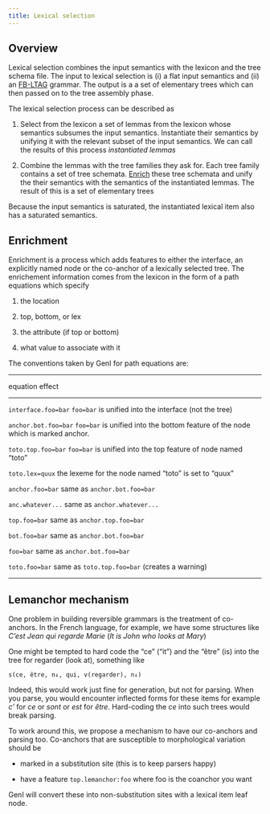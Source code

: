 ```yaml
---
title: Lexical selection
---
```


## Overview

Lexical selection combines the input semantics with the lexicon and the
tree schema file.  The input to lexical selection is (i) a flat input
semantics and (ii) an [FB-LTAG](fb-ltag.html) grammar.  The output is a
a set of elementary trees which can then passed on to the tree assembly
phase.

The lexical selection process can be described as

1. Select from the lexicon a set of lemmas from the lexicon whose
   semantics subsumes the input semantics.  Instantiate their semantics
   by unifying it with the relevant subset of the input semantics.
   We can call the results of this process *instantiated lemmas*

2. Combine the lemmas with the tree families they ask for.
   Each tree family contains a set of tree schemata.
   [Enrich](#enrichment) these tree schemata and unify the
   their semantics with the semantics of the instantiated lemmas.
   The result of this is a set of elementary trees

Because the input semantics is saturated, the instantiated lexical item
also has a saturated semantics.

## Enrichment
<a name="enrichment"/>

Enrichment is a process which adds features to either the interface, an
explicitly named node or the co-anchor of a lexically selected tree. The
enrichement information comes from the lexicon in the form of a path
equations which specify

1.  the location

2.  top, bottom, or lex

3.  the attribute (if top or bottom)

4.  what value to associate with it

The conventions taken by GenI for path equations are:

----------------------------------------------------------------------------
equation             effect
------------------   -------------------------------------------------------
`interface.foo=bar`  `foo=bar` is unified into the interface (not the tree)

`anchor.bot.foo=bar` `foo=bar` is unified into the bottom feature of the node
                     which is marked anchor.

`toto.top.foo=bar`   `foo=bar` is unified into the top feature of node named
                     “toto”

`toto.lex=quux`      the lexeme for the node named “toto” is set to “quux”

`anchor.foo=bar`     same as `anchor.bot.foo=bar`

`anc.whatever...`    same as `anchor.whatever...`

`top.foo=bar`        same as `anchor.top.foo=bar`

`bot.foo=bar`        same as `anchor.bot.foo=bar`

`foo=bar`            same as `anchor.bot.foo=bar`

`toto.foo=bar`       same as `toto.top.foo=bar` (creates a warning)

-----------------------------------------------------------------------------

## Lemanchor mechanism

One problem in building reversible grammars is the treatment of
co-anchors. In the French language, for example, we have some structures
like *C’est Jean qui regarde Marie* (*It is John who looks at Mary*)

One might be tempted to hard code the “ce” (“it”) and the “être” (is) into the
tree for regarder (look at), something like

    s(ce, être, n↓, qui, v(regarder), n↓)

Indeed, this would work just fine for generation, but not for parsing.
When you parse, you would encounter inflected forms for these items for
example *c’* for *ce* or *sont* or *est* for *être*.  Hard-coding the
*ce* into such trees would break parsing.

To work around this, we propose a mechanism to have our co-anchors and
parsing too. Co-anchors that are susceptible to morphological variation
should be

-   marked in a substitution site (this is to keep parsers happy)

-   have a feature `top.lemanchor:foo` where foo is the coanchor you
    want

GenI will convert these into non-substitution sites with a lexical item
leaf node.
